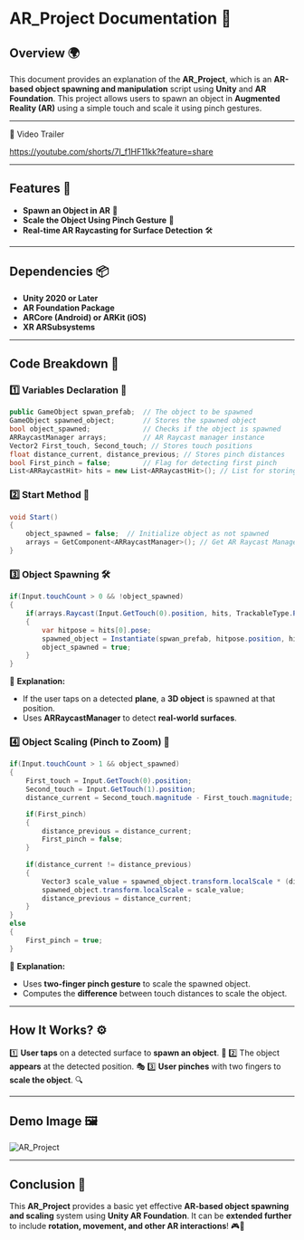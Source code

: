 # AR_Project Documentation 📄

## Overview 🌍
This document provides an explanation of the **AR_Project**, which is an **AR-based object spawning and manipulation** script using **Unity** and **AR Foundation**. This project allows users to spawn an object in **Augmented Reality (AR)** using a simple touch and scale it using pinch gestures.

---

🔗 Video Trailer

https://youtube.com/shorts/7I_f1HF11kk?feature=share

---

## Features 🚀
- **Spawn an Object in AR** 🎯
- **Scale the Object Using Pinch Gesture** 📏
- **Real-time AR Raycasting for Surface Detection** 🛠️

---

## Dependencies 📦
- **Unity 2020 or Later**
- **AR Foundation Package**
- **ARCore (Android) or ARKit (iOS)**
- **XR ARSubsystems**

---

## Code Breakdown 🧩

### 1️⃣ Variables Declaration 📌
```csharp
public GameObject spwan_prefab;  // The object to be spawned
GameObject spawned_object;       // Stores the spawned object
bool object_spawned;             // Checks if the object is spawned
ARRaycastManager arrays;         // AR Raycast manager instance
Vector2 First_touch, Second_touch; // Stores touch positions
float distance_current, distance_previous; // Stores pinch distances
bool First_pinch = false;        // Flag for detecting first pinch
List<ARRaycastHit> hits = new List<ARRaycastHit>(); // List for storing AR raycast results
```

### 2️⃣ Start Method 🚦
```csharp
void Start()
{
    object_spawned = false;  // Initialize object as not spawned
    arrays = GetComponent<ARRaycastManager>(); // Get AR Raycast Manager component
}
```

### 3️⃣ Object Spawning 🛠️
```csharp
if(Input.touchCount > 0 && !object_spawned)
{
    if(arrays.Raycast(Input.GetTouch(0).position, hits, TrackableType.PlaneWithinPolygon))
    {
        var hitpose = hits[0].pose;
        spawned_object = Instantiate(spwan_prefab, hitpose.position, hitpose.rotation);
        object_spawned = true;
    }
}
```
📌 **Explanation:**
- If the user taps on a detected **plane**, a **3D object** is spawned at that position.
- Uses **ARRaycastManager** to detect **real-world surfaces**.

### 4️⃣ Object Scaling (Pinch to Zoom) 🤏
```csharp
if(Input.touchCount > 1 && object_spawned)
{
    First_touch = Input.GetTouch(0).position;
    Second_touch = Input.GetTouch(1).position;
    distance_current = Second_touch.magnitude - First_touch.magnitude;

    if(First_pinch)
    {
        distance_previous = distance_current;
        First_pinch = false;
    }
    
    if(distance_current != distance_previous)
    {
        Vector3 scale_value = spawned_object.transform.localScale * (distance_current / distance_previous);
        spawned_object.transform.localScale = scale_value;
        distance_previous = distance_current;
    }
}
else
{
    First_pinch = true;
}
```
📌 **Explanation:**
- Uses **two-finger pinch gesture** to scale the spawned object.
- Computes the **difference** between touch distances to scale the object.

---

## How It Works? ⚙️
1️⃣ **User taps** on a detected surface to **spawn an object**. 📌
2️⃣ The object **appears** at the detected position. 🎭
3️⃣ **User pinches** with two fingers to **scale the object**. 🔍

---

## Demo Image 🖼️
![AR_Project](https://github.com/Asbaq/AR_Project/assets/sample-image.png)

---

## Conclusion 🏁
This **AR_Project** provides a basic yet effective **AR-based object spawning and scaling** system using **Unity AR Foundation**. It can be **extended further** to include **rotation, movement, and other AR interactions**! 🎮🚀
